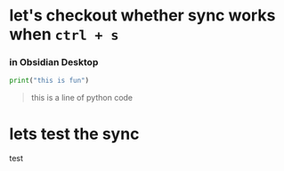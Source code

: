 # let's checkout whether sync works when  `ctrl + s` 
### in Obsidian Desktop
``` python
print("this is fun")
```
> this is a line of python code

# lets test the sync
test